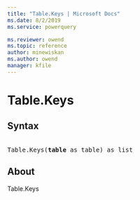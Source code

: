 ```yaml
---
title: "Table.Keys | Microsoft Docs"
ms.date: 8/2/2019
ms.service: powerquery

ms.reviewer: owend
ms.topic: reference
author: minewiskan
ms.author: owend
manager: kfile
---
```

# Table.Keys

## Syntax

<pre> 
Table.Keys(<b>table</b> as table) as list 
</pre>
  
## About  
Table.Keys